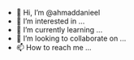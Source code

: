 - 👋 Hi, I’m @ahmaddanieel
- 👀 I’m interested in ...
- 🌱 I’m currently learning ...
- 💞️ I’m looking to collaborate on ...
- 📫 How to reach me ...

<!---
ahmaddanieel/ahmaddanieel is a ✨ special ✨ repository because its `README.md` (this file) appears on your GitHub profile.
You can click the Preview link to take a look at your changes.
--->
